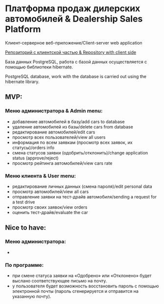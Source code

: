 # Платформа продаж дилерских автомобилей & Dealership Sales Platform
Клиент-серверное веб-приложение/Client-server web application

[Репозиторий с клиентской частью & Repository with client side](https://github.com/knmskln/car-dealership-app)

База данных PostgreSQL, работа с базой данных осуществляется с помощью библиотеки hibernate.

PostgreSQL database, work with the database is carried out using the hibernate library.

## MVP:

### Меню администратора & Admin menu:

- добавление автомобилей в базу/add cars to database
- удаление автомобилей из базы/delete cars from database
- редактирование автомобилей/edit cars
- просмотр всех пользователей/view all users
- информация по всем заявкам (просмотр всех заявок, их статусы)/orders info
- смена статусов заявки (одобрить/отклонить)/change application status (approve/reject)
- просмотр рейтинга автомобилей/view cars rate

### Меню клиента & User menu:

- редактирование личных данных (смена пароля)/edit personal data
- просмотр автомобилей/view all cars
- отправление заявки на тест-драйв автомобиля/sending a request for a test drive
- просмотр своих заявок/view orders
- оценить тест-драйв/evaluate the car

## Nice to have:

### Меню администратора:

-

### По программе:

- при смене статуса заявки на «Одобрено» или «Отклонено» будет выслано соответствующее письмо на почту. 
- у пользователя будет возможность восстановить пароль с помощью электронной почты (пароль сгенерируется и отправится на указанную почту).

